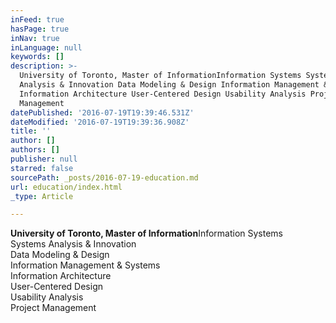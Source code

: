 ```yaml
---
inFeed: true
hasPage: true
inNav: true
inLanguage: null
keywords: []
description: >-
  University of Toronto, Master of InformationInformation Systems Systems
  Analysis & Innovation Data Modeling & Design Information Management & Systems
  Information Architecture User-Centered Design Usability Analysis Project
  Management
datePublished: '2016-07-19T19:39:46.531Z'
dateModified: '2016-07-19T19:39:36.908Z'
title: ''
author: []
authors: []
publisher: null
starred: false
sourcePath: _posts/2016-07-19-education.md
url: education/index.html
_type: Article

---
```

**University of Toronto, Master of Information**Information Systems  
Systems Analysis & Innovation  
Data Modeling & Design  
Information Management & Systems  
Information Architecture  
User-Centered Design  
Usability Analysis  
Project Management